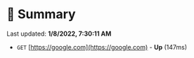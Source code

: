 # 📖 Summary
Last updated: **1/8/2022, 7:30:11 AM**

- `GET` [https://google.com](https://google.com) - **Up** (147ms)
